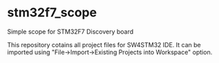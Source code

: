 # stm32f7_scope
Simple scope for STM32F7 Discovery board

This repository cotains all project files for SW4STM32 IDE. It can be imported using "File->Import->Existing Projects into Workspace" option.
